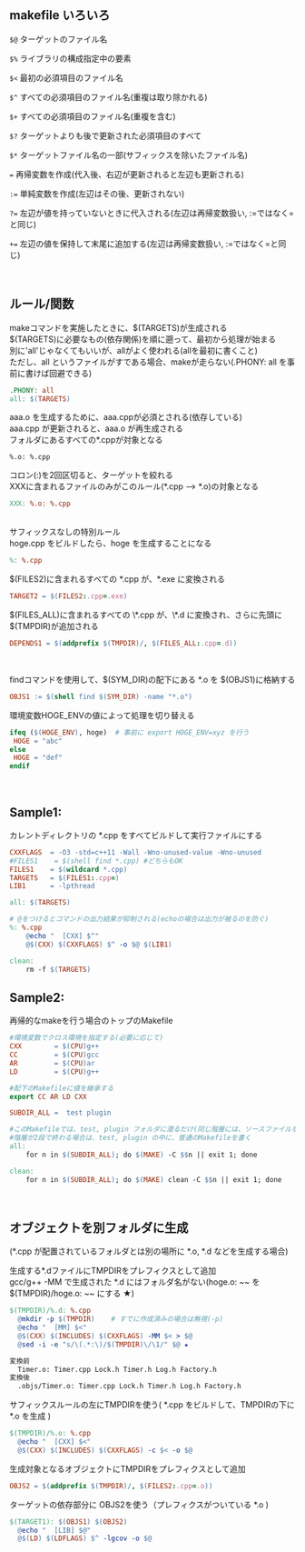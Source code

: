 
## makefile いろいろ

`$@`
  ターゲットのファイル名

`$%`
  ライブラリの構成指定中の要素

`$<`
  最初の必須項目のファイル名

`$^`
  すべての必須項目のファイル名(重複は取り除かれる)

`$+`
  すべての必須項目のファイル名(重複を含む)

`$?`
  ターゲットよりも後で更新された必須項目のすべて

`$*`
  ターゲットファイル名の一部(サフィックスを除いたファイル名)

`=`
  再帰変数を作成(代入後、右辺が更新されると左辺も更新される)

`:=`
  単純変数を作成(左辺はその後、更新されない)

`?=`
  左辺が値を持っていないときに代入される(左辺は再帰変数扱い, :=ではなく=と同じ)

`+=`
  左辺の値を保持して末尾に追加する(左辺は再帰変数扱い, :=ではなく=と同じ)

<br>

## ルール/関数
makeコマンドを実施したときに、$(TARGETS)が生成される<br>
$(TARGETS)に必要なもの(依存関係)を順に遡って、最初から処理が始まる<br>
別に'all'じゃなくてもいいが、allがよく使われる(allを最初に書くこと)<br>
ただし、all というファイルがすである場合、makeが走らない(.PHONY: all を事前に書けば回避できる)
  ```makefile
  .PHONY: all
  all: $(TARGETS)
  ```

aaa.o を生成するために、aaa.cppが必須とされる(依存している)<br>
aaa.cpp が更新されると、aaa.o が再生成される<br>
フォルダにあるすべての\*.cppが対象となる
  ```
  %.o: %.cpp
  ```

コロン(:)を2回区切ると、ターゲットを絞れる<br>
XXXに含まれるファイルのみがこのルール(\*.cpp --> \*.o)の対象となる
  ```makefile
  XXX: %.o: %.cpp
  ```

<br>
サフィックスなしの特別ルール<br>
hoge.cpp をビルドしたら、hoge を生成することになる

  ```makefile
  %: %.cpp
  ```

$(FILES2)に含まれるすべての \*.cpp が、\*.exe に変換される
  ```makefile
  TARGET2 = $(FILES2:.cpp=.exe)
  ```

$(FILES_ALL)に含まれるすべての \*.cpp が、\*.d に変換され、さらに先頭に$(TMPDIR)が追加される
  ```makefile
  DEPENDS1 = $(addprefix $(TMPDIR)/, $(FILES_ALL:.cpp=.d))
  ```

<br>

findコマンドを使用して、$(SYM_DIR)の配下にある \*.o を $(OBJS1)に格納する
  ```makefile
  OBJS1 := $(shell find $(SYM_DIR) -name "*.o")
  ```

環境変数HOGE_ENVの値によって処理を切り替える
  ```makefile
  ifeq ($(HOGE_ENV), hoge)  # 事前に export HOGE_ENV=xyz を行う
   HOGE = "abc"
  else
   HOGE = "def"
  endif
  ```

<br>

## Sample1:
カレントディレクトリの *.cpp をすべてビルドして実行ファイルにする
```makefile
CXXFLAGS  = -O3 -std=c++11 -Wall -Wno-unused-value -Wno-unused
#FILES1    = $(shell find *.cpp) #どちらもOK
FILES1    = $(wildcard *.cpp)
TARGETS   = $(FILES1:.cpp=)
LIB1      = -lpthread

all: $(TARGETS)

# @をつけるとコマンドの出力結果が抑制される(echoの場合は出力が被るのを防ぐ)
%: %.cpp
	@echo "  [CXX] $^"
	@$(CXX) $(CXXFLAGS) $^ -o $@ $(LIB1)

clean:
	rm -f $(TARGETS)
```

## Sample2:
再帰的なmakeを行う場合のトップのMakefile<br>
```makefile
#環境変数でクロス環境を指定する(必要に応じて)
CXX        = $(CPU)g++
CC         = $(CPU)gcc
AR         = $(CPU)ar
LD         = $(CPU)g++

#配下のMakefileに値を継承する
export CC AR LD CXX

SUBDIR_ALL =  test plugin

#このMakefileでは、test, plugin フォルダに潜るだけ(同じ階層には、ソースファイルを配置しない)
#階層が2段で終わる場合は、test, plugin の中に、普通のMakefileを書く
all:
	for n in $(SUBDIR_ALL); do $(MAKE) -C $$n || exit 1; done

clean:
	for n in $(SUBDIR_ALL); do $(MAKE) clean -C $$n || exit 1; done
```

<br>

## オブジェクトを別フォルダに生成

(*.cpp が配置されているフォルダとは別の場所に *.o, *.d などを生成する場合)

  生成する*.dファイルにTMPDIRをプレフィクスとして追加<br>
  gcc/g++ -MM で生成された *.d にはフォルダ名がない(hoge.o: ~~ を $(TMPDIR)/hoge.o: ~~ にする ★)<br>
  ```makefile
  $(TMPDIR)/%.d: %.cpp
	@mkdir -p $(TMPDIR)    # すでに作成済みの場合は無視(-p)
	@echo "  [MM] $<"
	@$(CXX) $(INCLUDES) $(CXXFLAGS) -MM $< > $@
	@sed -i -e "s/\(.*:\)/$(TMPDIR)\/\1/" $@ ★

  変換前
    Timer.o: Timer.cpp Lock.h Timer.h Log.h Factory.h
  変換後
    .objs/Timer.o: Timer.cpp Lock.h Timer.h Log.h Factory.h
  ```

  サフィックスルールの左にTMPDIRを使う( *.cpp をビルドして、TMPDIRの下に *.o を生成 )
  ```makefile
  $(TMPDIR)/%.o: %.cpp
	@echo "  [CXX] $<"
	@$(CXX) $(INCLUDES) $(CXXFLAGS) -c $< -o $@
  ```

  生成対象となるオブジェクトにTMPDIRをプレフィクスとして追加
  ```makefile
  OBJS2 = $(addprefix $(TMPDIR)/, $(FILES2:.cpp=.o))
  ```

  ターゲットの依存部分に OBJS2を使う（プレフィクスがついている *.o )
  ```makefile
  $(TARGET1): $(OBJS1) $(OBJS2)
	@echo "  [LIB] $@"
	@$(LD) $(LDFLAGS) $^ -lgcov -o $@
  ```



